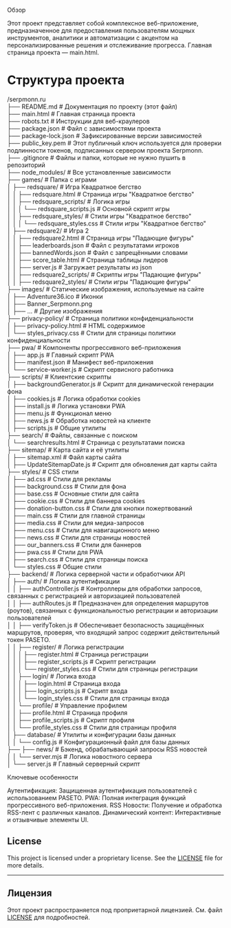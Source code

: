 Обзор

Этот проект представляет собой комплексное веб-приложение, предназначенное для предоставления пользователям мощных инструментов, аналитики и автоматизации с акцентом на персонализированные решения и отслеживание прогресса. Главная страница проекта — main.html.

# Структура проекта

/serpmonn.ru  
├── README.md                   			# Документация по проекту (этот файл)  
├── main.html                   			# Главная страница проекта  
├── robots.txt                  			# Инструкции для веб-краулеров  
├── package.json                			# Файл с зависимостями проекта  
├── package-lock.json           			# Зафиксированные версии зависимостей  
├── public_key.pem					# Этот публичный ключ используется для проверки подлинности токенов, подписанных сервером проекта Serpmonn.  
├── .gitignore                  			# Файлы и папки, которые не нужно пушить в репозиторий  
├── node_modules/               			# Все установленные зависимости  
├── games/                      			# Папка с играми  
│   ├── redsquare/              			# Игра Квадратное бегство  
│   │   ├── redsquare.html				# Страница игры "Квадратное бегство"  
│   │   ├── redsquare_scripts/				# Логика игры  
│   │   │   └── redsquare_scripts.js 			# Основной скрипт игры  
│   │   ├── redsquare_styles/				# Стили игры "Квадратное бегство"  
│   │   │   └── redsquare_styles.css			# Стили игры "Квадратное бегство"  
│   ├── redsquare2/             			# Игра 2  
│   │   ├── redsquare2.html				# Страница игры "Падающие фигуры"  
│   │   ├── leaderboards.json				# Файл с результатами игроков  
│   │   ├── bannedWords.json				# Файл с запрещёнными словами  
│   │   ├── score_table.html				# Страница таблицы лидеров  
│   │   ├── server.js					# Загружает результаты из json  
│   │   ├── redsquare2_scripts/				# Скрипты игры "Падающие фигуры"  
│   │   ├── redsquare2_styles/				# Стили игры "Падающие фигуры"  
├── images/                     			# Статические изображения, используемые на сайте  
│   ├── Adventure36.ico         			# Иконки  
│   ├── Banner_Serpmonn.png  
│   ├── ...                     			# Другие изображения  
├── privacy-policy/             			# Страница политики конфиденциальности  
│   ├── privacy-policy.html     			# HTML содержимое  
│   └── styles_privacy.css      			# Стили для страницы политики конфиденциальности  
├── pwa/                        			# Компоненты прогрессивного веб-приложения  
│   ├── app.js                  			# Главный скрипт PWA  
│   ├── manifest.json           			# Манифест веб-приложения  
│   └── service-worker.js       			# Скрипт сервисного работника  
├── scripts/                    			# Клиентские скрипты  
│   ├── backgroundGenerator.js  			# Скрипт для динамической генерации фона  
│   ├── cookies.js              			# Логика обработки cookies  
│   ├── install.js              			# Логика установки PWA  
│   ├── menu.js                 			# Функционал меню  
│   ├── news.js                 			# Обработка новостей на клиенте  
│   ├── scripts.js              			# Общие утилиты  
├── search/                     			# Файлы, связанные с поиском  
│   └── searchresults.html      			# Страница с результатами поиска  
├── sitemap/                    			# Карта сайта и её утилиты  
│   ├── sitemap.xml             			# Файл карты сайта  
│   ├── UpdateSitemapDate.js    			# Скрипт для обновления дат карты сайта  
├── styles/                     			# CSS стили  
│   ├── ad.css                  			# Стили для рекламы  
│   ├── background.css          			# Стили для фона  
│   ├── base.css                			# Основные стили для сайта  
│   ├── cookie.css              			# Стили для баннера cookies  
│   ├── donation-button.css     			# Стили для кнопки пожертвований  
│   ├── main.css                			# Стили для главной страницы  
│   ├── media.css               			# Стили для медиа-запросов  
│   ├── menu.css                			# Стили для навигационного меню  
│   ├── news.css                			# Стили для страницы новостей  
│   ├── our_banners.css         			# Стили для баннеров  
│   ├── pwa.css                 			# Стили для PWA  
│   ├── search.css              			# Стили для страницы поиска  
│   └── styles.css              			# Общие стили  
├── backend/                    			# Логика серверной части и обработчики API  
│   ├── auth/                   			# Логика аутентификации  
│   │   ├── authController.js   			# Контроллеры для обработки запросов, связанных с регистрацией и авторизацией пользователей  
│   │   ├── authRoutes.js       			# Предназначен для определения маршрутов (роутов), связанных с функциональностью регистрации и авторизации пользователей  
│   │   ├── verifyToken.js      			# Обеспечивает безопасность защищённых маршрутов, проверяя, что входящий запрос содержит действительный токен PASETO.  
│   │   ├── register/           			# Логика регистрации  
│   │   │   ├── register.html   			# Страница регистрации  
│   │   │   ├── register_scripts.js 			# Скрипт регистрации  
│   │   │   └── register_styles.css 			# Стили для страницы регистрации  
│   │   ├── login/              			# Логика входа  
│   │   │   ├── login.html      			# Страница входа  
│   │   │   ├── login_scripts.js 			# Скрипт входа  
│   │   │   └── login_styles.css 			# Стили для страницы входа  
│   │   └── profile/            			# Управление профилем  
│   │       ├── profile.html    			# Страница профиля  
│   │       ├── profile_scripts.js 			# Скрипт профиля  
│   │       └── profile_styles.css 			# Стили для страницы профиля  
│   ├── database/               			# Утилиты и конфигурации базы данных  
│   │   └── config.js           			# Конфигурационный файл для базы данных  
├── ├── news/                   			# Бэкенд, обрабатывающий запросы RSS новостей  
│   │   └── server.mjs          			# Логика новостного сервера  
│   └── server.js               			# Главный серверный скрипт  


Ключевые особенности

Аутентификация: Защищенная аутентификация пользователей с использованием PASETO. 
PWA: Полная интеграция функций прогрессивного веб-приложения. 
RSS Новости: Получение и обработка RSS-лент с различных каналов. 
Динамический контент: Интерактивные и отзывчивые элементы UI.

## License

This project is licensed under a proprietary license. See the [LICENSE](./LICENSE) file for more details.

---

## Лицензия

Этот проект распространяется под проприетарной лицензией. См. файл [LICENSE](./LICENSE) для подробностей.
